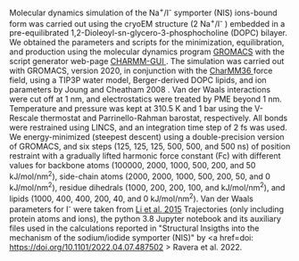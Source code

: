Molecular dynamics simulation of the Na<sup>+</sup>/I<sup>-</sup> symporter (NIS)  ions-bound form
was carried out using the cryoEM structure (2 Na<sup>+</sup>/I<sup>-</sup>
) embedded in a pre-equilibrated 1,2-Dioleoyl-sn-glycero-3-phosphocholine
(DOPC) bilayer. We obtained the parameters and scripts for the minimization, equilibration, and
production using the molecular dynamics program <a href=https://www.gromacs.org/>GROMACS</a> with the script generator web-page <a href=https://charmm-gui.org> CHARMM-GUI </a>. 
The simulation was carried out with GROMACS, version 2020, 
in conjunction with the <a href=https://onlinelibrary.wiley.com/doi/10.1002/jcc.23354>CharMM36 </a>force field, using a TIP3P water model, Berger-derived DOPC lipids, 
and ion parameters by <a hrf=https://doi.org/10.1021/jp8001614> Joung and Cheatham 2008 </a>. Van der Waals interactions were cut off at 1 nm, and electrostatics 
were treated by PME beyond 1 nm. Temperature and pressure was kept at 310.5 K and 1 bar using the V-Rescale 
thermostat and Parrinello-Rahman barostat, respectively. All bonds were restrained using LINCS, and an integration 
time step of 2 fs was used. We energy-minimized (steepest descent) using a double-precision version of GROMACS, 
and six steps (125, 125, 125, 500, 500, and 500 ns) of position restraint with a gradually lifted harmonic force 
constant (Fc) with different values for backbone atoms (100000, 2000, 1000, 500, 200, and 50 kJ/mol/nm<sup>2</sup>), 
side-chain atoms (2000, 2000, 1000, 500, 200, 50, and 0 kJ/mol/nm<sup>2</sup>), residue dihedrals (1000, 200, 200, 
100, and kJ/mol/nm<sup>2</sup>), and lipids (1000, 400, 400, 200, 40, and 0 kJ/mol/nm<sup>2</sup>). Van der Waals parameters
for I<sup>-</sup> were taken from <a href=https://pubs.acs.org/doi/pdf/10.1021/ct500918t>Li <it>et al.</it> 2015</a> Trajectories (only including protein atoms and ions), the python 3.8 Jupyter notebook 
and its auxiliary files used in the calculations reported in "Structural Insigths into the mechanism of the 
sodium/iodide symporter (NIS)"  by <a href=doi: https://doi.org/10.1101/2022.04.07.487502 > Ravera <ital>et al.</ital> 2022</a>.
